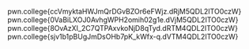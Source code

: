 pwn.college{ccVmyktaHWJmQrDGvBZOr6eFWjz.dRjM5QDL2ITO0czW}
pwn.college{0VaBiLXOJ0AvhgWPH2omih02g1e.dVjM5QDL2ITO0czW}
pwn.college{8OvAzXI_2C7QTPAxvkoNjD8qTyd.dRTM4QDL2ITO0czW}
pwn.college{sjv1b1pBUgJmDsOHb7pK_kWfx-q.dVTM4QDL2ITO0czW}
